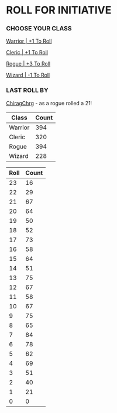 # ROLL FOR INITIATIVE
### CHOOSE YOUR CLASS

[Warrior | +1 To Roll](https://github.com/benjaminsampica/benjaminsampica/issues/new?title=roll%7Cwarrior&body=Just+click+%27Submit+new+issue%27.)

[Cleric | +1 To Roll](https://github.com/benjaminsampica/benjaminsampica/issues/new?title=roll%7Ccleric&body=Just+click+%27Submit+new+issue%27.)

[Rogue | +3 To Roll](https://github.com/benjaminsampica/benjaminsampica/issues/new?title=roll%7Crogue&body=Just+click+%27Submit+new+issue%27.)

[Wizard | -1 To Roll](https://github.com/benjaminsampica/benjaminsampica/issues/new?title=roll%7Cwizard&body=Just+click+%27Submit+new+issue%27.)
### LAST ROLL BY
[ChiragChrg](https://www.github.com/ChiragChrg) - as a rogue rolled a 21!

|Class|Count|
|-|-|
|Warrior|394|
|Cleric|320|
|Rogue|394|
|Wizard|228|

|Roll|Count|
|-|-|
|23|16
|22|29
|21|67
|20|64
|19|50
|18|52
|17|73
|16|58
|15|64
|14|51
|13|75
|12|67
|11|58
|10|67
|9|75
|8|65
|7|84
|6|78
|5|62
|4|69
|3|51
|2|40
|1|21
|0|0

